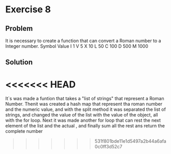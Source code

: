 # Exercise 8

## Problem

It is necessary to create a function that can convert a Roman number to a Integer number. 
Symbol       Value
I             1
V             5
X             10
L             50
C             100
D             500
M             1000

## Solution

<<<<<<< HEAD
=======
It`s was made a funtion that takes a "list of strings" that represent a Roman Number. Thenit was created a hash map that represent tha roman number and the numeric value, and with the split method it was separated the list of strings, and changed the value of the list with the value of the object, all with the for loop. Next it was made another for loop that can rest the next element of the list and the actual , and finally sum all the rest ans return the complete number
>>>>>>> 531f801bde11e1d5497a2b44a6afa0c0ff3d52c7



